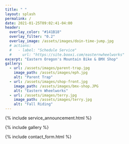 ```yaml
---
title: " "
layout: splash
permalink: /
date: 2021-01-25T09:02:41-04:00
header:
  overlay_color: "#141B18"
  overlay_filter: "0.2"
  overlay_image: /assets/images/doin-time-jump.jpg
  # actions:
  #   - label: "Schedule Service"
  #     url: "https://site.booxi.com/easternwheelworks"
excerpt: "Eastern Oregon's Mountain Bike & BMX Shop"
gallery:
  - url: /assets/images/parent-trap.jpg
    image_path: /assets/images/eph.jpg
    alt: "Parent Trap"
  - url: /assets/images/shop-front.jpg
    image_path: /assets/images/bmx-shop.JPG
    alt: "Eastern Wheelworks"
  - url: /assets/images/terry.jpg
    image_path: /assets/images/terry.jpg
    alt: "Fall Riding"
---
```


{% include service_announcement.html %}

{% include gallery %}

{% include contact_form.html %}
